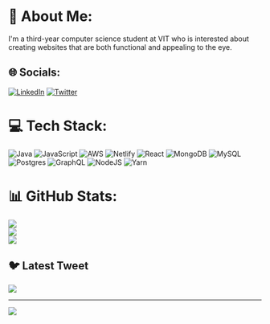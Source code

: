 # 💫 About Me:
I'm a third-year computer science student at VIT who is interested about creating websites that are both functional and appealing to the eye.


## 🌐 Socials:
[![LinkedIn](https://img.shields.io/badge/LinkedIn-%230077B5.svg?logo=linkedin&logoColor=white)](https://linkedin.com/in/https://www.linkedin.com/in/adarsh-jha-2213601ab/) [![Twitter](https://img.shields.io/badge/Twitter-%231DA1F2.svg?logo=Twitter&logoColor=white)](https://twitter.com/@AdarshJ25972196) 

# 💻 Tech Stack:
![Java](https://img.shields.io/badge/java-%23ED8B00.svg?style=for-the-badge&logo=java&logoColor=white) ![JavaScript](https://img.shields.io/badge/javascript-%23323330.svg?style=for-the-badge&logo=javascript&logoColor=%23F7DF1E) ![AWS](https://img.shields.io/badge/AWS-%23FF9900.svg?style=for-the-badge&logo=amazon-aws&logoColor=white) ![Netlify](https://img.shields.io/badge/netlify-%23000000.svg?style=for-the-badge&logo=netlify&logoColor=#00C7B7) ![React](https://img.shields.io/badge/react-%2320232a.svg?style=for-the-badge&logo=react&logoColor=%2361DAFB) ![MongoDB](https://img.shields.io/badge/MongoDB-%234ea94b.svg?style=for-the-badge&logo=mongodb&logoColor=white) ![MySQL](https://img.shields.io/badge/mysql-%2300f.svg?style=for-the-badge&logo=mysql&logoColor=white) ![Postgres](https://img.shields.io/badge/postgres-%23316192.svg?style=for-the-badge&logo=postgresql&logoColor=white) ![GraphQL](https://img.shields.io/badge/-GraphQL-E10098?style=for-the-badge&logo=graphql&logoColor=white) ![NodeJS](https://img.shields.io/badge/node.js-6DA55F?style=for-the-badge&logo=node.js&logoColor=white) ![Yarn](https://img.shields.io/badge/yarn-%232C8EBB.svg?style=for-the-badge&logo=yarn&logoColor=white)
# 📊 GitHub Stats:
![](https://github-readme-stats.vercel.app/api?username=adarsh-jha1611&theme=react&hide_border=true&include_all_commits=true&count_private=true)<br/>
![](https://github-readme-streak-stats.herokuapp.com/?user=adarsh-jha1611&theme=react&hide_border=true)<br/>
![](https://github-readme-stats.vercel.app/api/top-langs/?username=adarsh-jha1611&theme=react&hide_border=true&include_all_commits=true&count_private=true&layout=compact)

## 🐦 Latest Tweet
[![](https://gtce.itsvg.in/api?username=@AdarshJ25972196)](https://github.com/VishwaGauravIn/github-twitter-card-embed)

---
[![](https://visitcount.itsvg.in/api?id=adarsh-jha1611&icon=0&color=0)](https://visitcount.itsvg.in)

<!-- Proudly created with GPRM ( https://gprm.itsvg.in ) -->
